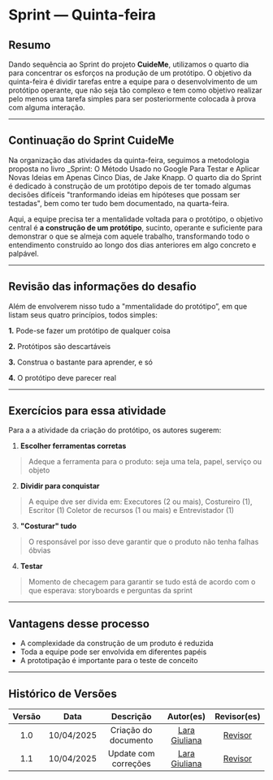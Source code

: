 # Sprint — Quinta-feira

## Resumo

Dando sequência ao Sprint do projeto **CuideMe**, utilizamos o quarto dia para concentrar os esforços na produção de um protótipo. O objetivo da quinta-feira é dividir tarefas entre a equipe para o desenvolvimento de um protótipo operante, que não seja tão complexo e tem como objetivo realizar pelo menos uma tarefa simples para ser posteriormente colocada à prova com alguma interação.

---

## Continuação do Sprint CuideMe

Na organização das atividades da quinta-feira, seguimos a metodologia proposta no livro _Sprint: O Método Usado no Google Para Testar e Aplicar Novas Ideias em Apenas Cinco Dias, de Jake Knapp. O quarto dia do Sprint é dedicado à construção de um protótipo depois de ter tomado algumas decisões difíceis "tranformando ideias em hipóteses que possam ser testadas", bem como ter tudo bem documentado, na quarta-feira.

Aqui, a equipe precisa ter a mentalidade voltada para o protótipo, o objetivo central é **a construção de um protótipo**, sucinto, operante e suficiente para demonstrar o que se almeja com aquele trabalho, transformando todo o entendimento construído ao longo dos dias anteriores em algo concreto e palpável.

---

## Revisão das informações do desafio

Além de envolverem nisso tudo a "mmentalidade do protótipo”, em que listam seus quatro princípios, todos simples:

**1.** Pode-se fazer um protótipo de qualquer coisa

**2.** Protótipos são descartáveis

**3.** Construa o bastante para aprender, e só

**4.** O protótipo deve parecer real

---

## Exercícios para essa atividade

Para a a atividade da criação do protótipo, os autores sugerem:

1. **Escolher ferramentas corretas**
> Adeque a ferramenta para o produto: seja uma tela, papel, serviço ou objeto

2. **Dividir para conquistar**
> A equipe dve ser divida em: Executores (2 ou mais), Costureiro (1), Escritor (1) Coletor de recursos (1 ou mais) e Entrevistador (1)

3. **"Costurar" tudo**
> O responsável por isso deve garantir que o produto não tenha falhas óbvias

4. **Testar**
> Momento de checagem para garantir se tudo está de acordo com o que esperava: storyboards e perguntas da sprint

---

## Vantagens desse processo

- A complexidade da construção de um produto é reduzida
- Toda a equipe pode ser envolvida em diferentes papéis
- A prototipação é importante para o teste de conceito

---


## Histórico de Versões

| Versão |    Data    |          Descrição          |                       Autor(es)                        |                   Revisor(es)                   |
| :----: | :--------: | :-------------------------: | :----------------------------------------------------: | :---------------------------------------------: |
|  1.0   | 10/04/2025 | Criação do documento | [Lara Giuliana](https://github.com/gravelylara) | [Revisor](https://github.com/) |
|  1.1   | 10/04/2025 | Update com correções | [Lara Giuliana](https://github.com/gravelylara) | [Revisor](https://github.com/) |


